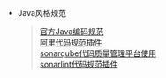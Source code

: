 * Java风格规范
    > [官方Java编码规范](https://www.cnblogs.com/bluestorm/archive/2012/10/04/2711540.html)<br>
    > [阿里代码规范插件](https://blog.csdn.net/qq_42843770/article/details/107317930)<br>
    > [sonarqube代码质量管理平台使用](https://www.jianshu.com/p/4d9d2534c0d3)<br>
    > [sonarlint代码规范插件](https://blog.csdn.net/baixf/article/details/88534198)<br>
